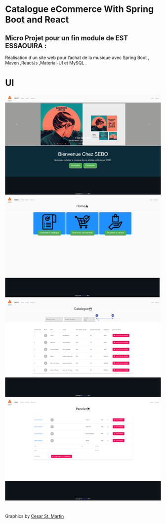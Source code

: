 # Catalogue eCommerce With Spring Boot and React
## Micro Projet pour un fin module  de EST ESSAOUIRA :  
Réalisation d'un site web pour l’achat de la musique avec Spring Boot , Maven ,ReactJs ,Material-UI et MySQL .

# UI
<img src="Screenshot_1566352570.png" width="800" >
<img src="Screenshot_1566352574.png" width="800" >
<img src="Screenshot_1566352571.png" width="800" >
<img src="Screenshot_1566352575.png" width="800" >











#
Graphics by [Cesar St. Martin](https://www.behance.net/gallery/69226647/Cartel)
